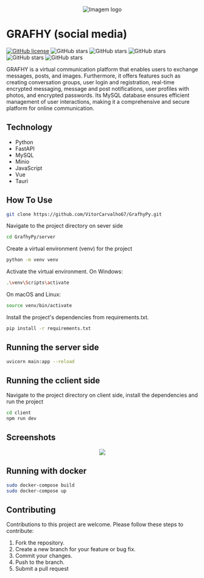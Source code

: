 <p align="center">
  <img src="https://github.com/VitorCarvalho67/Grafhy-Vue-FastAPI/assets/102667323/a10aa288-747e-4b3f-9ca5-1d7da1fba175" alt="Imagem logo" />
</p>

# GRAFHY (social media)

[![GitHub license](https://img.shields.io/github/license/vitorcarvalho67/Grafhy-Vue-FastAPI)](vitorcarvalho67/Grafhy-Vue-FastAPI/blob/master/LICENSE) ![GitHub stars](https://img.shields.io/github/stars/vitorcarvalho67/Grafhy-Vue-FastAPI) ![GitHub stars](https://img.shields.io/github/languages/count/vitorcarvalho67/Grafhy-Vue-FastAPI) ![GitHub stars](https://img.shields.io/github/languages/top/vitorcarvalho67/Grafhy-Vue-FastAPI) ![GitHub stars](https://img.shields.io/github/repo-size/vitorcarvalho67/Grafhy-Vue-FastAPI) ![GitHub stars](https://img.shields.io/github/languages/code-size/vitorcarvalho67/Grafhy-Vue-FastAPI)

GRAFHY is a virtual communication platform that enables users to exchange messages, posts, and images. Furthermore, it offers features such as creating conversation groups, user login and registration, real-time encrypted messaging, message and post notifications, user profiles with photos, and encrypted passwords. Its MySQL database ensures efficient management of user interactions, making it a comprehensive and secure platform for online communication.

## Technology
- Python
- FastAPI
- MySQL
- Minio
- JavaScript
- Vue
- Tauri

## How To Use
```bash
git clone https://github.com/VitorCarvalho67/GrafhyPy.git
```

Navigate to the project directory on sever side
```bash
cd GrafhyPy/server
```

Create a virtual environment (venv) for the project
```bash
python -m venv venv
```

Activate the virtual environment.
On Windows:
```bash
.\venv\Scripts\activate
```

On macOS and Linux:
```bash
source venv/bin/activate
```

Install the project's dependencies from requirements.txt.
```bash
pip install -r requirements.txt
```

## Running the server side
```bash
uvicorn main:app --reload
```

## Running the cclient side
Navigate to the project directory on client side, install the dependencies and run the project

```bash
cd client
npm run dev
```

## Screenshots
<p align="center">
  <img src="https://github.com/VitorCarvalho67/Barium/assets/102667323/79d3aebc-ebba-43e0-9bec-19c4ccffd721"/>
</p>

## Running with docker
```bash
sudo docker-compose build
sudo docker-compose up
```

## Contributing
Contributions to this project are welcome. Please follow these steps to contribute:

1. Fork the repository.
2. Create a new branch for your feature or bug fix.
3. Commit your changes.
4. Push to the branch.
5. Submit a pull request